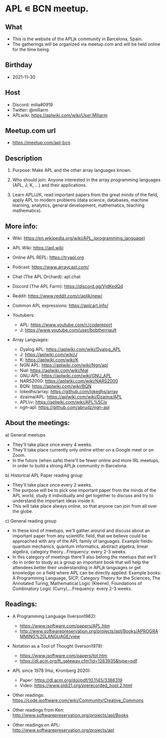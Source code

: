 # APL ∊ BCN meetup.

## What
- This is the website of the APLjk community in Barcelona, Spain.
- The gatherings will be organized via meetup.com and will be held online for the time being.

## Birthday
- 2021-11-30

## Host
- Discord: milia#0919
- Twitter: @mlliarm
- APLwiki: https://aplwiki.com/wiki/User:Mlliarm

## Meetup.com url
- https://meetup.com/apl-bcn

## Description

1) Purpose: Make APL and the other array languages known.

2) Who should join: Anyone interested in the array programming languages (APL, J, K, ...) and their applications.

3) Learn APL/J/K, read important papers from the great minds of the field, apply APL to modern problems (data science, databases, machine learning, analytics, general development, mathematics, teaching mathematics).

## More info:
- Wiki: https://en.wikipedia.org/wiki/APL_(programming_language)

- APL Wiki: https://apl.wiki

- Online APL REPL: https://tryapl.org

- Podcast: https://www.arraycast.com/

- Chat (The APL Orchard): apl.chat

- Discord (The APL Farm): https://discord.gg/VjdKedQd 

- Reddit: https://www.reddit.com/r/apljk/new/

- Common APL expressions: https://aplcart.info/

- Youtubers:
	* APL: https://www.youtube.com/c/codereport
	* J: https://www.youtube.com/user/bobtherriault
	
- Array Languages:
  * Dyalog APL: https://aplwiki.com/wiki/Dyalog_APL
  * J: https://aplwiki.com/wiki/J
  * K: https://aplwiki.com/wiki/K
  * NGN APL: https://aplwiki.com/wiki/Ngn/apl
  * Nial: https://aplwiki.com/wiki/Nial
  * GNU APL: https://aplwiki.com/wiki/GNU_APL
  * NARS2000: https://aplwiki.com/wiki/NARS2000
  * BQN: https://aplwiki.com/wiki/BQN
  * lokedhs/array: https://github.com/lokedhs/array
  * dzaima/APL: https://aplwiki.com/wiki/Dzaima/APL
  * APL\iv: https://aplwiki.com/wiki/APL%5Civ
  * ngn-apl: https://github.com/abrudz/ngn-apl

##  About the meetings:

a) General meetups
- They'll take place once every 4 weeks.
- They'll take place currently only online either on a Google meet or on Zoom. 
- In the future (when safe) there'll be fewer online and more IRL meetups, in order to build a strong APLjk community in Barcelona.

b) Historical APL Paper reading group
- They'll take place once every 2 weeks.
- The purpose will be to pick one important paper from the minds of the APL world, study it individually and get together to discuss and try to understand the important ideas inside it.
- This will take place always online, so that anyone can join from all over the globe.

c) General reading group
- In these kind of meetups, we'll gather around and discuss about an important paper from any scientific field, that we believe could be approached with any of the APL family of languages. Example fields: quantum mechanics, quantum informatics, abstract algebra, linear algebra, category theory...Frequency: every 2-3 weeks.
- In this category of meetings there'll also belong the meetups that we'll do in order to study as a group an important book that will help the attendees better their understanding in APLjk languages or get knowledge on a field where APL can be directly applied. Example books: A Programming Language, SICP, Category Theory for the Sciences, The Annotated Turing, Mathematical Logic (Kleene), Foundations of Combinatory Logic (Curry),...Frequency: every 2-3 weeks.

## Readings:

- A Programming Language (Iverson1962):
  * https://www.jsoftware.com/papers/APL.htm
  * http://www.softwarepreservation.org/projects/apl/Books/APROGRAMMING%20LANGUAGE/view

- Notation as a Tool of Thought (Iverson1979): 
  * https://www.jsoftware.com/papers/tot.htm
  * https://dl.acm.org/ft_gateway.cfm?id=1283935&type=pdf

- APL since 1978 (Hui, Kromberg 2020): 
  * Paper: https://dl.acm.org/doi/pdf/10.1145/3386319
  * Video: https://www.pldi21.org/prerecorded_hopl.2.html

- Other readings: https://code.jsoftware.com/wiki/Community/Creative_Commons
- Other readings from Ken: http://www.softwarepreservation.org/projects/apl/Books
- Other readings on APL: http://www.softwarepreservation.org/projects/apl
